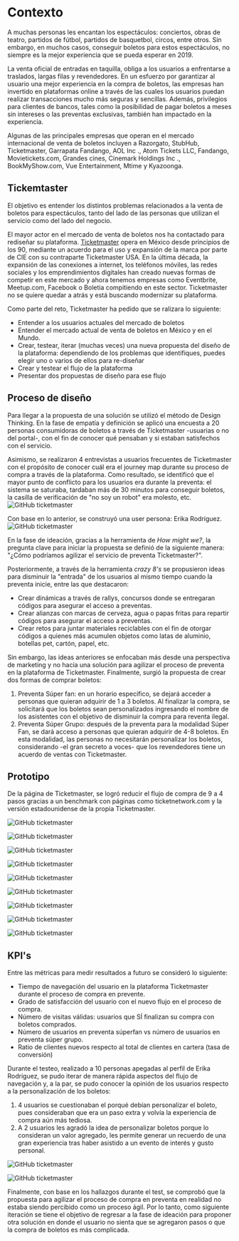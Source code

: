 # Contexto

A muchas personas les encantan los espectáculos: conciertos, obras de teatro, partidos de fútbol, partidos de basquetbol, circos, entre otros. Sin embargo, en muchos casos, conseguir boletos para estos espectáculos, no siempre es la mejor experiencia que se pueda esperar en 2019. 

La venta oficial de entradas en taquilla, obliga a los usuarios a enfrentarse a traslados, largas filas y revendedores. En un esfuerzo por garantizar al usuario una mejor experiencia en la compra de boletos, las empresas han invertido en plataformas online a través de las cuales los usuarios puedan realizar transacciones mucho más seguras y sencillas. Además, privilegios para clientes de bancos, tales como la posibilidad de pagar boletos a meses sin intereses o las preventas exclusivas, también han impactado en la experiencia.

Algunas de las principales empresas que operan en el mercado internacional de venta de boletos incluyen a Razorgato, StubHub, Ticketmaster, Garrapata Fandango, AOL Inc ., Atom Tickets LLC, Fandango, Movietickets.com, Grandes cines, Cinemark Holdings Inc ., BookMyShow.com, Vue Entertainment, Mtime y Kyazoonga.

## Tickemtaster
 
El objetivo es entender los distintos problemas relacionados a la venta de boletos para espectáculos, tanto del lado de las personas que utilizan el servicio como del lado del negocio.  

El mayor actor en el mercado de venta de boletos nos ha contactado para rediseñar su plataforma. [Ticketmaster](https://www.ticketmaster.com.mx/) opera en México desde principios de los 90, mediante un acuerdo para el uso y expansión de la marca por parte de CIE con su contraparte Ticketmaster USA.  En la última década, la expansión de las conexiones a internet, los teléfonos móviles, las redes sociales y los emprendimientos digitales han creado nuevas formas de competir en este mercado y ahora tenemos empresas como Eventbrite, Meetup.com, Facebook o Boletia compitiendo en este sector. Ticketmaster no se quiere quedar a atrás y está buscando modernizar su plataforma. 

Como parte del reto, Ticketmaster ha pedido que se ralizara lo siguiente:

- Entender a los usuarios actuales del mercado de boletos
- Entender el mercado actual de venta de boletos en México y en el Mundo.
- Crear, testear, iterar (muchas veces) una nueva propuesta del diseño de la plataforma: 
  dependiendo de los problemas que identifiques, puedes elegir uno o varios de ellos para re-diseñar
- Crear y testear el flujo de la plataforma
- Presentar dos propuestas de diseño para ese flujo

## Proceso de diseño

Para llegar a la propuesta de una solución se utilizó el método de Design Thinking. En la fase de empatía y definición se aplicó una encuesta a 20 personas consumidoras de boletos a través de Ticketmaster -usuarias o no del portal-, con el fin de conocer qué pensaban y si estaban satisfechos con el servicio.

Asimismo, se realizaron 4 entrevistas a usuarios frecuentes de Ticketmaster con el propósito de conocer cuál era el journey map durante su proceso de compra a través de la plataforma. Como resultado, se identificó que el mayor punto de conflicto para los usuarios era durante la preventa: el sistema se saturaba, tardaban más de 30 minutos para conseguir boletos, la casilla de verificación de "no soy un robot" era molesto, etc.
![GitHub ticketmaster](evidencias/journeymap.png)

Con base en lo anterior, se construyó una user persona: Erika Rodríguez.
![GitHub ticketmaster](evidencias/userpersona.png)

En la fase de ideación, gracias a la herramienta de *How might we?*, la pregunta clave para iniciar la propuesta se definió de la siguiente manera: "¿Cómo podríamos agilizar el servicio de preventa Ticketmaster?".

Posteriormente, a través de la herramienta *crazy 8's* se propusieron ideas para disminuir la "entrada" de los usuarios al mismo tiempo cuando la preventa inicie, entre las que destacaron:
* Crear dinámicas a través de rallys, concursos donde se entregaran códigos para asegurar el acceso a preventas.
* Crear alianzas con marcas de cerveza, agua o papas fritas para repartir códigos para asegurar el acceso a preventas.
* Crear retos para juntar materiales reciclables con el fin de otorgar códigos a quienes más acumulen objetos como latas de aluminio, botellas pet, cartón, papel, etc.

Sin embargo, las ideas anteriores se enfocaban más desde una perspectiva de marketing y no hacia una solución para agilizar el proceso de preventa en la plataforma de Ticketmaster. Finalmente, surgió la propuesta de crear dos formas de comprar boletos:
1. Preventa Súper fan: en un horario específico, se dejará acceder a personas que quieran adquirir de 1 a 3 boletos. Al finalizar la compra, se solicitará que los boletos sean personalizados ingresando el nombre de los asistentes con el objetivo de disminuir la compra para reventa ilegal.
2. Preventa Súper Grupo: después de la preventa para la modalidad Súper Fan, se dará acceso a personas que quieran adquirir de 4-8 boletos. En esta modalidad, las personas no necesitarán personalizar los boletos, considerando -el gran secreto a voces- que los revendedores tiene un acuerdo de ventas con Ticketmaster.

## Prototipo
De la página de Ticketmaster, se logró reducir el flujo de compra de 9 a 4 pasos gracias a un benchmark con páginas como ticketnetwork.com y la versión estadounidense de la propia Ticketmaster.

![GitHub ticketmaster](pantallas/Home.png)

![GitHub ticketmaster](pantallas/seleccionarfecha1.png)

![GitHub ticketmaster](pantallas/selecciónboletos1.png)

![GitHub ticketmaster](pantallas/selecciónasiento3.png)

![GitHub ticketmaster](pantallas/métodoentrega1.png)

![GitHub ticketmaster](pantallas/métodopago1.png)

![GitHub ticketmaster](pantallas/Listo-1.png)

![GitHub ticketmaster](pantallas/seleccionarfecha1.png)

![GitHub ticketmaster](pantallas/personaliza-3.png)

## KPI's
Entre las métricas para medir resultados a futuro se consideró lo siguiente:
* Tiempo de navegación del usuario en la plataforma Ticketmaster durante el proceso de compra en prevente.
* Grado de satisfacción del usuario con el nuevo flujo en el proceso de compra.
* Número de visitas válidas: usuarios que SÍ finalizan su compra con boletos comprados.
* Número de usuarios en preventa súperfan vs número de usuarios en preventa súper grupo.
* Ratio de clientes nuevos respecto al total de clientes en cartera (tasa de conversión)

Durante el testeo, realizado a 10 personas apegadas al perfil de Erika Rodríguez, se pudo iterar de manera rápida aspectos del flujo de navegación y, a la par, se pudo conocer la opinión de los usuarios respecto a la personalización de los boletos:
1. 4 usuarios se cuestionaban el porqué debían personalizar el boleto, pues consideraban que era un paso extra y volvía la experiencia de compra aún más tediosa.
2. A 2 usuarios les agradó la idea de personalizar boletos porque lo consideran un valor agregado, les permite generar un recuerdo de una gran experiencia tras haber asistido a un evento de interés y gusto personal.

![GitHub ticketmaster](evidencias/test.jpg)

![GitHub ticketmaster](evidencias/testeo2.jpg)

Finalmente, con base en los hallazgos durante el test, se comprobó que la propuesta para agilizar el proceso de compra en preventa en realidad no estaba siendo percibido como un proceso ágil. Por lo tanto, como siguiente iteración se tiene el objetivo de regresar a la fase de ideación para proponer otra solución en donde el usuario no sienta que se agregaron pasos o que la compra de boletos es más complicada.




